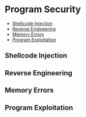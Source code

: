 # Program Security
- [Shellcode Injection](#shellcode-injection)
- [Reverse Engineering](#reverse-engineering)
- [Memory Errors](#memory-errors)
- [Program Exploitation](#program-exploitation)

## Shellcode Injection



## Reverse Engineering



## Memory Errors



## Program Exploitation